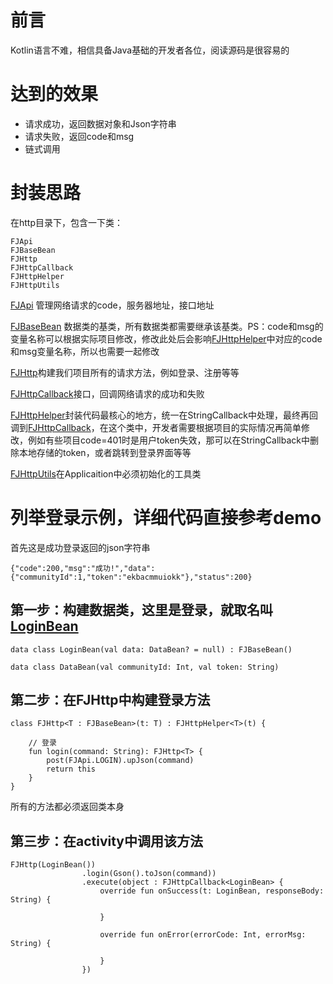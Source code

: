 # 前言
Kotlin语言不难，相信具备Java基础的开发者各位，阅读源码是很容易的

# 达到的效果
- 请求成功，返回数据对象和Json字符串
- 请求失败，返回code和msg
- 链式调用

# 封装思路
在http目录下，包含一下类：
```
FJApi
FJBaseBean
FJHttp
FJHttpCallback
FJHttpHelper
FJHttpUtils
```

[FJApi](https://github.com/FynnJason/FJHttp/blob/kotlin/app/src/main/java/com/fynnjason/fjokgo/http/FJApi.kt) 管理网络请求的code，服务器地址，接口地址

[FJBaseBean](https://github.com/FynnJason/FJHttp/blob/kotlin/app/src/main/java/com/fynnjason/fjokgo/http/FJBaseBean.kt) 数据类的基类，所有数据类都需要继承该基类。PS：code和msg的变量名称可以根据实际项目修改，修改此处后会影响[FJHttpHelper](https://github.com/FynnJason/FJHttp/blob/kotlin/app/src/main/java/com/fynnjason/fjokgo/http/FJHttpHelper.kt)中对应的code和msg变量名称，所以也需要一起修改

[FJHttp](https://github.com/FynnJason/FJHttp/blob/kotlin/app/src/main/java/com/fynnjason/fjokgo/http/FJHttp.kt)构建我们项目所有的请求方法，例如登录、注册等等

[FJHttpCallback](https://github.com/FynnJason/FJHttp/blob/kotlin/app/src/main/java/com/fynnjason/fjokgo/http/FJHttpCallback.kt)接口，回调网络请求的成功和失败

[FJHttpHelper](https://github.com/FynnJason/FJHttp/blob/kotlin/app/src/main/java/com/fynnjason/fjokgo/http/FJHttpHelper.kt)封装代码最核心的地方，统一在StringCallback中处理，最终再回调到[FJHttpCallback](https://github.com/FynnJason/FJHttp/blob/kotlin/app/src/main/java/com/fynnjason/fjokgo/http/FJHttpCallback.kt)，在这个类中，开发者需要根据项目的实际情况再简单修改，例如有些项目code=401时是用户token失效，那可以在StringCallback中删除本地存储的token，或者跳转到登录界面等等

[FJHttpUtils](https://github.com/FynnJason/FJHttp/blob/kotlin/app/src/main/java/com/fynnjason/fjokgo/http/FJHttpUtils.kt)在Applicaition中必须初始化的工具类

# 列举登录示例，详细代码直接参考demo
首先这是成功登录返回的json字符串
```
{"code":200,"msg":"成功!","data":{"communityId":1,"token":"ekbacmmuiokk"},"status":200}
```
## 第一步：构建数据类，这里是登录，就取名叫[LoginBean](https://github.com/FynnJason/FJHttp/blob/kotlin/app/src/main/java/com/fynnjason/fjokgo/bean/LoginBean.kt)
```
data class LoginBean(val data: DataBean? = null) : FJBaseBean()

data class DataBean(val communityId: Int, val token: String)
```

## 第二步：在FJHttp中构建登录方法

```
class FJHttp<T : FJBaseBean>(t: T) : FJHttpHelper<T>(t) {

    // 登录
    fun login(command: String): FJHttp<T> {
        post(FJApi.LOGIN).upJson(command)
        return this
    }
}
```
所有的方法都必须返回类本身
## 第三步：在activity中调用该方法
```
FJHttp(LoginBean())
                .login(Gson().toJson(command))
                .execute(object : FJHttpCallback<LoginBean> {
                    override fun onSuccess(t: LoginBean, responseBody: String) {

                    }

                    override fun onError(errorCode: Int, errorMsg: String) {

                    }
                })
```





